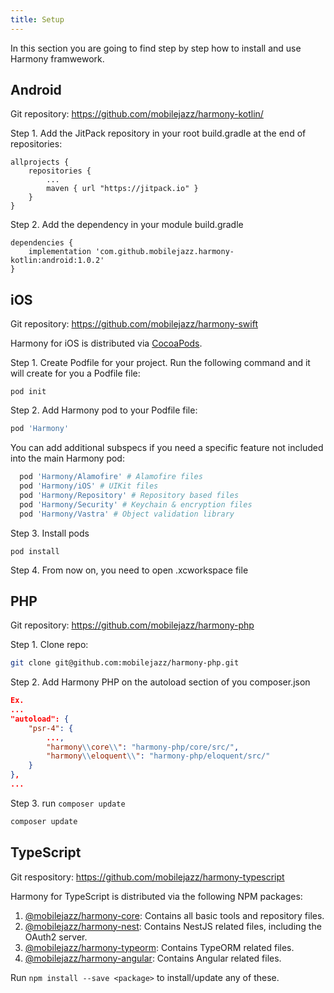```yaml
---
title: Setup
---
```


In this section you are going to find step by step how to install and use Harmony framwework.
## Android

Git repository: https://github.com/mobilejazz/harmony-kotlin/

Step 1. Add the JitPack repository in your root build.gradle at the end of repositories:

```
allprojects {
    repositories {
        ...
        maven { url "https://jitpack.io" }
    }
}
```

Step 2. Add the dependency in your module build.gradle

```
dependencies {
    implementation 'com.github.mobilejazz.harmony-kotlin:android:1.0.2'
}
```

## iOS

Git repository: https://github.com/mobilejazz/harmony-swift

Harmony for iOS is distributed via [CocoaPods](https://cocoapods.org/pods/Harmony). 

Step 1. Create Podfile for your project. Run the following command and it will create for you a Podfile file:

```
pod init
```

Step 2. Add Harmony pod to your Podfile file:

```ruby
pod 'Harmony'
```

You can add additional subspecs if you need a specific feature not included into the main Harmony pod:

```ruby
  pod 'Harmony/Alamofire' # Alamofire files
  pod 'Harmony/iOS' # UIKit files
  pod 'Harmony/Repository' # Repository based files
  pod 'Harmony/Security' # Keychain & encryption files
  pod 'Harmony/Vastra' # Object validation library
```


Step 3. Install pods

```
pod install
```

Step 4. From now on, you need to open .xcworkspace file


## PHP

Git repository: https://github.com/mobilejazz/harmony-php

Step 1. Clone repo:

```sh
git clone git@github.com:mobilejazz/harmony-php.git
```

Step 2. Add Harmony PHP on the autoload section of you composer.json

```json
Ex.
...
"autoload": {
    "psr-4": {
        ...,
        "harmony\\core\\": "harmony-php/core/src/",
        "harmony\\eloquent\\": "harmony-php/eloquent/src/"
    }
},
...
```

Step 3. run `composer update`

```sh
composer update
```

## TypeScript

Git respository: https://github.com/mobilejazz/harmony-typescript

Harmony for TypeScript is distributed via the following NPM packages:

1. [@mobilejazz/harmony-core](https://www.npmjs.com/package/@mobilejazz/harmony-core): Contains all basic tools and repository files.
2. [@mobilejazz/harmony-nest](https://www.npmjs.com/package/@mobilejazz/harmony-nest): Contains NestJS related files, including the OAuth2 server.
3. [@mobilejazz/harmony-typeorm](https://www.npmjs.com/package/@mobilejazz/harmony-typeorm): Contains TypeORM related files.
4. [@mobilejazz/harmony-angular](https://www.npmjs.com/package/@mobilejazz/harmony-angular): Contains Angular related files.

Run `npm install --save <package>` to install/update any of these.
